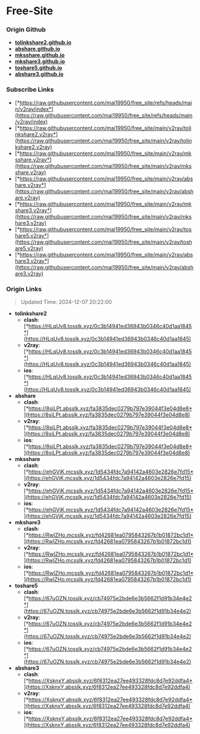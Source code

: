 # Free-Site

### Origin Github

- [**tolinkshare2.github.io**](https://github.com/tolinkshare2/tolinkshare2.github.io)
- [**abshare.github.io**](https://github.com/abshare/abshare.github.io)
- [**mksshare.github.io**](https://github.com/mksshare/mksshare.github.io)
- [**mkshare3.github.io**](https://github.com/mkshare3/mkshare3.github.io)
- [**toshare5.github.io**](https://github.com/toshare5/toshare5.github.io)
- [**abshare3.github.io**](https://github.com/abshare3/abshare3.github.io)

### Subscribe Links

- [*https://raw.githubusercontent.com/mai19950/free_site/refs/heads/main/v2ray/index*](https://raw.githubusercontent.com/mai19950/free_site/refs/heads/main/v2ray/index)
- [*https://raw.githubusercontent.com/mai19950/free_site/main/v2ray/tolinkshare2.v2ray*](https://raw.githubusercontent.com/mai19950/free_site/main/v2ray/tolinkshare2.v2ray)
- [*https://raw.githubusercontent.com/mai19950/free_site/main/v2ray/mksshare.v2ray*](https://raw.githubusercontent.com/mai19950/free_site/main/v2ray/mksshare.v2ray)
- [*https://raw.githubusercontent.com/mai19950/free_site/main/v2ray/abshare.v2ray*](https://raw.githubusercontent.com/mai19950/free_site/main/v2ray/abshare.v2ray)
- [*https://raw.githubusercontent.com/mai19950/free_site/main/v2ray/mkshare3.v2ray*](https://raw.githubusercontent.com/mai19950/free_site/main/v2ray/mkshare3.v2ray)
- [*https://raw.githubusercontent.com/mai19950/free_site/main/v2ray/toshare5.v2ray*](https://raw.githubusercontent.com/mai19950/free_site/main/v2ray/toshare5.v2ray)
- [*https://raw.githubusercontent.com/mai19950/free_site/main/v2ray/abshare3.v2ray*](https://raw.githubusercontent.com/mai19950/free_site/main/v2ray/abshare3.v2ray)

### Origin Links

> Updated Time: 2024-12-07 20:22:00

- **tolinkshare2**
  - **clash**: [*https://HLqUv8.tosslk.xyz/0c3b14941ed36943b0346c40d1aa1845*](https://HLqUv8.tosslk.xyz/0c3b14941ed36943b0346c40d1aa1845)
  - **v2ray**: [*https://HLqUv8.tosslk.xyz/0c3b14941ed36943b0346c40d1aa1845*](https://HLqUv8.tosslk.xyz/0c3b14941ed36943b0346c40d1aa1845)
  - **ios**: [*https://HLqUv8.tosslk.xyz/0c3b14941ed36943b0346c40d1aa1845*](https://HLqUv8.tosslk.xyz/0c3b14941ed36943b0346c40d1aa1845)
- **abshare**
  - **clash**: [*https://8siLPt.absslk.xyz/fa3835dec0279b797e39044f3e04d8e8*](https://8siLPt.absslk.xyz/fa3835dec0279b797e39044f3e04d8e8)
  - **v2ray**: [*https://8siLPt.absslk.xyz/fa3835dec0279b797e39044f3e04d8e8*](https://8siLPt.absslk.xyz/fa3835dec0279b797e39044f3e04d8e8)
  - **ios**: [*https://8siLPt.absslk.xyz/fa3835dec0279b797e39044f3e04d8e8*](https://8siLPt.absslk.xyz/fa3835dec0279b797e39044f3e04d8e8)
- **mksshare**
  - **clash**: [*https://ehGVjK.mcsslk.xyz/1d5434fdc7a94142a4603e2826e7fd15*](https://ehGVjK.mcsslk.xyz/1d5434fdc7a94142a4603e2826e7fd15)
  - **v2ray**: [*https://ehGVjK.mcsslk.xyz/1d5434fdc7a94142a4603e2826e7fd15*](https://ehGVjK.mcsslk.xyz/1d5434fdc7a94142a4603e2826e7fd15)
  - **ios**: [*https://ehGVjK.mcsslk.xyz/1d5434fdc7a94142a4603e2826e7fd15*](https://ehGVjK.mcsslk.xyz/1d5434fdc7a94142a4603e2826e7fd15)
- **mkshare3**
  - **clash**: [*https://RwlZHo.mcsslk.xyz/fd42681ea0795843267b1b01872bc1d1*](https://RwlZHo.mcsslk.xyz/fd42681ea0795843267b1b01872bc1d1)
  - **v2ray**: [*https://RwlZHo.mcsslk.xyz/fd42681ea0795843267b1b01872bc1d1*](https://RwlZHo.mcsslk.xyz/fd42681ea0795843267b1b01872bc1d1)
  - **ios**: [*https://RwlZHo.mcsslk.xyz/fd42681ea0795843267b1b01872bc1d1*](https://RwlZHo.mcsslk.xyz/fd42681ea0795843267b1b01872bc1d1)
- **toshare5**
  - **clash**: [*https://67uOZN.tosslk.xyz/cb74975e2bde6e3b5662f1d91b34e4e2*](https://67uOZN.tosslk.xyz/cb74975e2bde6e3b5662f1d91b34e4e2)
  - **v2ray**: [*https://67uOZN.tosslk.xyz/cb74975e2bde6e3b5662f1d91b34e4e2*](https://67uOZN.tosslk.xyz/cb74975e2bde6e3b5662f1d91b34e4e2)
  - **ios**: [*https://67uOZN.tosslk.xyz/cb74975e2bde6e3b5662f1d91b34e4e2*](https://67uOZN.tosslk.xyz/cb74975e2bde6e3b5662f1d91b34e4e2)
- **abshare3**
  - **clash**: [*https://XsknxY.absslk.xyz/6f8312ea27ee493328fdc8d7e92ddfa4*](https://XsknxY.absslk.xyz/6f8312ea27ee493328fdc8d7e92ddfa4)
  - **v2ray**: [*https://XsknxY.absslk.xyz/6f8312ea27ee493328fdc8d7e92ddfa4*](https://XsknxY.absslk.xyz/6f8312ea27ee493328fdc8d7e92ddfa4)
  - **ios**: [*https://XsknxY.absslk.xyz/6f8312ea27ee493328fdc8d7e92ddfa4*](https://XsknxY.absslk.xyz/6f8312ea27ee493328fdc8d7e92ddfa4)
